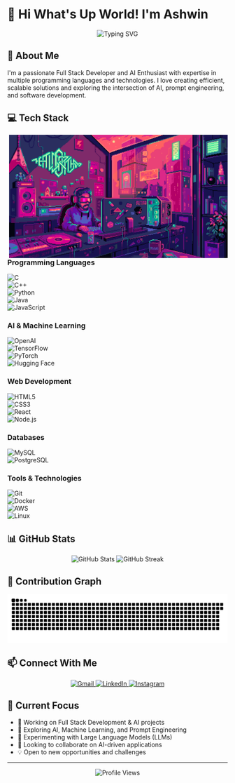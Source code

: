 # 👋 Hi What's Up World! I'm Ashwin  

<div align="center">  
  <img src="https://readme-typing-svg.herokuapp.com?font=Fira+Code&pause=1000&color=2D9EF7&center=true&vCenter=true&width=435&lines=Full+Stack+Developer;AI+Enthusiast;Prompt+Engineering+Explorer;Problem+Solver" alt="Typing SVG" />  
</div>  

## 🚀 About Me  
I'm a passionate Full Stack Developer and AI Enthusiast with expertise in multiple programming languages and technologies. I love creating efficient, scalable solutions and exploring the intersection of AI, prompt engineering, and software development.  

## 💻 Tech Stack  
<div align="center">
  <img align="right" src="https://raw.githubusercontent.com/Ashwinzzz/Ashwinzzz/main/github-ppic.gif" alt="Programming GIF" width="500" />
</div>

### Programming Languages  
![C](https://img.shields.io/badge/-C-00599C?style=flat-square&logo=c&logoColor=white)  
![C++](https://img.shields.io/badge/-C++-00599C?style=flat-square&logo=c%2B%2B&logoColor=white)  
![Python](https://img.shields.io/badge/-Python-3776AB?style=flat-square&logo=python&logoColor=white)  
![Java](https://img.shields.io/badge/-Java-ED8B00?style=flat-square&logo=java&logoColor=white)  
![JavaScript](https://img.shields.io/badge/-JavaScript-F7DF1E?style=flat-square&logo=javascript&logoColor=black)  

### AI & Machine Learning  
![OpenAI](https://img.shields.io/badge/-OpenAI-412991?style=flat-square&logo=openai&logoColor=white)  
![TensorFlow](https://img.shields.io/badge/-TensorFlow-FF6F00?style=flat-square&logo=tensorflow&logoColor=white)  
![PyTorch](https://img.shields.io/badge/-PyTorch-EE4C2C?style=flat-square&logo=pytorch&logoColor=white)  
![Hugging Face](https://img.shields.io/badge/-Hugging%20Face-FFD700?style=flat-square&logo=huggingface&logoColor=black)  

### Web Development  
![HTML5](https://img.shields.io/badge/-HTML5-E34F26?style=flat-square&logo=html5&logoColor=white)  
![CSS3](https://img.shields.io/badge/-CSS3-1572B6?style=flat-square&logo=css3&logoColor=white)  
![React](https://img.shields.io/badge/-React-61DAFB?style=flat-square&logo=react&logoColor=black)  
![Node.js](https://img.shields.io/badge/-Node.js-339933?style=flat-square&logo=node.js&logoColor=white)  

### Databases  
![MySQL](https://img.shields.io/badge/-MySQL-4479A1?style=flat-square&logo=mysql&logoColor=white)  
![PostgreSQL](https://img.shields.io/badge/-PostgreSQL-336791?style=flat-square&logo=postgresql&logoColor=white)  

### Tools & Technologies  
![Git](https://img.shields.io/badge/-Git-F05032?style=flat-square&logo=git&logoColor=white)  
![Docker](https://img.shields.io/badge/-Docker-2496ED?style=flat-square&logo=docker&logoColor=white)  
![AWS](https://img.shields.io/badge/-AWS-232F3E?style=flat-square&logo=amazon-aws&logoColor=white)  
![Linux](https://img.shields.io/badge/-Linux-FCC624?style=flat-square&logo=linux&logoColor=black)  

## 📊 GitHub Stats  

<div align="center">  
  <img src="https://github-readme-stats.vercel.app/api?username=Ashwinzzz&show_icons=true&theme=radical" alt="GitHub Stats" />  
  <img src="https://github-readme-streak-stats.herokuapp.com/?user=Ashwinzzz&theme=radical" alt="GitHub Streak" />  
</div>  

## 🐍 Contribution Graph  
<picture>  
  <source media="(prefers-color-scheme: dark)" srcset="https://raw.githubusercontent.com/Ashwinzzz/Ashwinzzz/output/github-snake-dark.svg" />  
  <source media="(prefers-color-scheme: light)" srcset="https://raw.githubusercontent.com/Ashwinzzz/Ashwinzzz/output/github-snake.svg" />  
  <img alt="github-snake" src="https://raw.githubusercontent.com/Ashwinzzz/Ashwinzzz/output/github-snake.svg" />  
</picture>  

## 📫 Connect With Me  

<div align="center">  
  <a href="mailto:ashwinchakraborty@gmail.com">  
    <img src="https://img.shields.io/badge/-Gmail-D14836?style=for-the-badge&logo=gmail&logoColor=white" alt="Gmail" />  
  </a>  
  <a href="https://www.linkedin.com/in/ashwinchakraborty">  
    <img src="https://img.shields.io/badge/-LinkedIn-0077B5?style=for-the-badge&logo=linkedin&logoColor=white" alt="LinkedIn" />  
  </a>  
  <a href="https://www.instagram.com/_ashwinchakraborty_/">  
    <img src="https://img.shields.io/badge/-Instagram-E4405F?style=for-the-badge&logo=instagram&logoColor=white" alt="Instagram" />  
  </a>  
</div>  

## 🎯 Current Focus  
- 🔭 Working on Full Stack Development & AI projects  
- 🌱 Exploring AI, Machine Learning, and Prompt Engineering  
- 🤖 Experimenting with Large Language Models (LLMs)  
- 👯 Looking to collaborate on AI-driven applications  
- 💡 Open to new opportunities and challenges  

---  
<div align="center">  
  <img src="https://komarev.com/ghpvc/?username=Ashwinzzz&color=blueviolet" alt="Profile Views" />  
</div>
